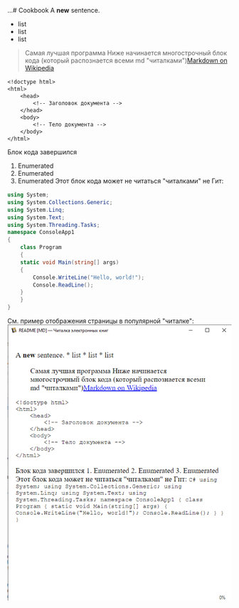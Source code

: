...# Cookbook
A **new** sentence.
* list
* list
* list

> Самая лучшая программа 
Ниже начинается многострочный блок кода (который распознается всеми md "читалками")[Markdown on Wikipedia](https://ru.wikipedia.org/wiki/Markdown)

    <!doctype html>
    <html>
        <head>
            <!-- Заголовок документа -->
        </head>
        <body>
            <!-- Тело документа -->
        </body>
    </html>

Блок кода завершился
1. Enumerated
2. Enumerated
3. Enumerated
Этот блок кода может не читаться "читалками" не Гит:
```C#
using System;
using System.Collections.Generic;
using System.Linq;
using System.Text;
using System.Threading.Tasks;
namespace ConsoleApp1
{
    class Program
    {
    static void Main(string[] args)
    {
        Console.WriteLine("Hello, world!");
        Console.ReadLine();
    }
    }
}
```
См. пример отображения страницы в популярной "читалке":
![Код программы не отображается](https://github.com/justjune/Cookbook/blob/main/BadMarkdown.png?raw=true)
